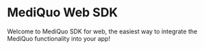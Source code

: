 # MediQuo Web SDK

Welcome to MediQuo SDK for web, the easiest way to integrate the MediQuo functionality into your app!
